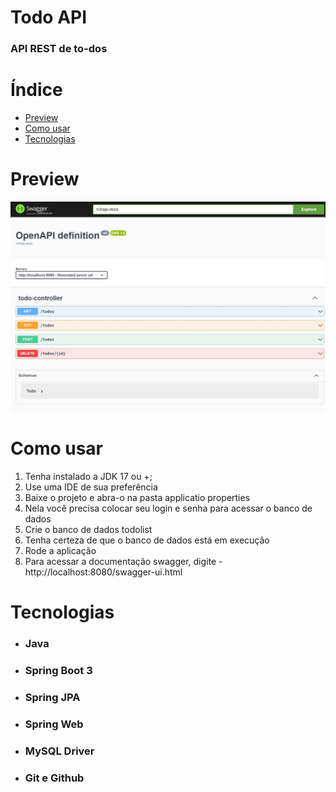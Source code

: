 # Todo API

### API REST de to-dos

Índice
=================

   * [Preview](#Preview)
   * [Como usar](#Como-usar)
   * [Tecnologias](#Tecnologias)


# Preview
![Prévia do Swagger](./img/swagger.jpeg)



# Como usar

1. Tenha instalado a JDK 17 ou +;
2. Use uma IDE de sua preferência
3. Baixe o projeto e abra-o na pasta applicatio properties
4. Nela você precisa colocar seu login e senha para acessar o banco de dados
5. Crie o banco de dados todolist
6. Tenha certeza de que o banco de dados está em execução
7. Rode a aplicação
8. Para acessar a documentação swagger, digite - http://localhost:8080/swagger-ui.html


# Tecnologias
- ### Java
- ### Spring Boot 3
- ### Spring JPA
- ### Spring Web
- ### MySQL Driver
- ### Git e Github
